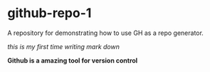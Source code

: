 # github-repo-1
A repository for demonstrating how to use GH as a repo generator. 


*this is my first time writing mark down*

**Github is a amazing tool for version control**
